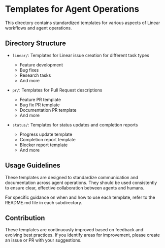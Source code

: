 # Templates for Agent Operations

This directory contains standardized templates for various aspects of Linear workflows and agent operations.

## Directory Structure

- `linear/`: Templates for Linear issue creation for different task types
  - Feature development
  - Bug fixes
  - Research tasks
  - And more

- `pr/`: Templates for Pull Request descriptions
  - Feature PR template
  - Bug fix PR template
  - Documentation PR template
  - And more

- `status/`: Templates for status updates and completion reports
  - Progress update template
  - Completion report template
  - Blocker report template
  - And more

## Usage Guidelines

These templates are designed to standardize communication and documentation across agent operations. They should be used consistently to ensure clear, effective collaboration between agents and humans.

For specific guidance on when and how to use each template, refer to the README.md file in each subdirectory.

## Contribution

These templates are continuously improved based on feedback and evolving best practices. If you identify areas for improvement, please create an issue or PR with your suggestions.

